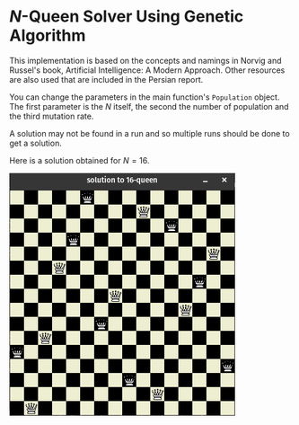 # $N$-Queen Solver Using Genetic Algorithm

This implementation is based on the concepts and namings in Norvig and Russel's
book, Artificial Intelligence: A Modern Approach. Other resources are also used
that are included in the Persian report.

You can change the parameters in the main function's `Population` object.
The first parameter is the $N$ itself, the second the number of population and 
the third mutation rate.

A solution may not be found in a run and so multiple runs should be done to get
a solution.

Here is a solution obtained for $N = 16$.

![16-queen solution](16-queen-solution.png)
